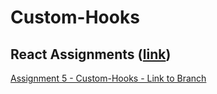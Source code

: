 # Custom-Hooks

## React Assignments ([link](https://github.com/ilkkamtk/WSK/blob/main/Week4/01-react-start.md))

[Assignment 5 - Custom-Hooks - Link to Branch](https://github.com/TonyKarlin/WSD-React/tree/custom-hooks)

